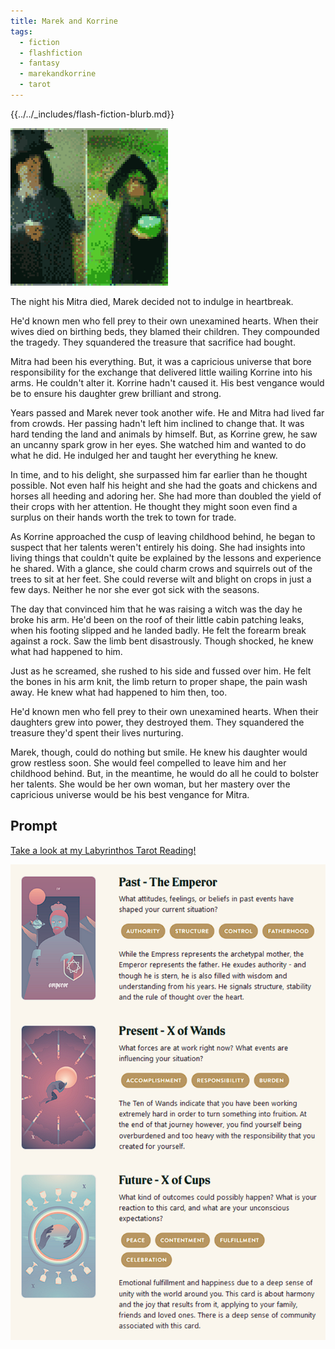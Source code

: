 ```yaml
---
title: Marek and Korrine
tags:
  - fiction
  - flashfiction
  - fantasy
  - marekandkorrine
  - tarot
---
```


{{../../_includes/flash-fiction-blurb.md}}

<!--more-->

<img src="./cover.png" class="fullwidth" />

The night his Mitra died, Marek decided not to indulge in heartbreak.

He'd known men who fell prey to their own unexamined hearts. When their wives died on birthing beds, they blamed their children. They compounded the tragedy. They squandered the treasure that sacrifice had bought.

Mitra had been his everything. But, it was a capricious universe that bore responsibility for the exchange that delivered little wailing Korrine into his arms. He couldn't alter it. Korrine hadn't caused it. His best vengance would be to ensure his daughter grew brilliant and strong.

Years passed and Marek never took another wife. He and Mitra had lived far from crowds. Her passing hadn't left him inclined to change that. It was hard tending the land and animals by himself. But, as Korrine grew, he saw an uncanny spark grow in her eyes. She watched him and wanted to do what he did. He indulged her and taught her everything he knew.

In time, and to his delight, she surpassed him far earlier than he thought possible. Not even half his height and she had the goats and chickens and horses all heeding and adoring her. She had more than doubled the yield of their crops with her attention. He thought they might soon even find a surplus on their hands worth the trek to town for trade.

As Korrine approached the cusp of leaving childhood behind, he began to suspect that her talents weren't entirely his doing. She had insights into living things that couldn't quite be explained by the lessons and experience he shared. With a glance, she could charm crows and squirrels out of the trees to sit at her feet. She could reverse wilt and blight on crops in just a few days. Neither he nor she ever got sick with the seasons.

The day that convinced him that he was raising a witch was the day he broke his arm. He'd been on the roof of their little cabin patching leaks, when his footing slipped and he landed badly. He felt the forearm break against a rock. Saw the limb bent disastrously. Though shocked, he knew what had happened to him.

Just as he screamed, she rushed to his side and fussed over him. He felt the bones in his arm knit, the limb return to proper shape, the pain wash away. He knew what had happened to him then, too.

He'd known men who fell prey to their own unexamined hearts. When their daughters grew into power, they destroyed them. They squandered the treasure they'd spent their lives nurturing.

Marek, though, could do nothing but smile. He knew his daughter would grow restless soon. She would feel compelled to leave him and her childhood behind. But, in the meantime, he would do all he could to bolster her talents. She would be her own woman, but her mastery over the capricious universe would be his best vengance for Mitra.

## Prompt

[Take a look at my Labyrinthos Tarot Reading!](https://app.labyrinthos.co/reading/ppf/SSTRWS/47,69,14)

![](20220416155859.png)
